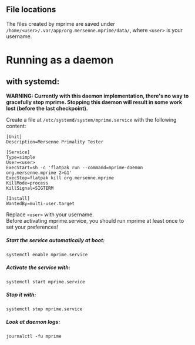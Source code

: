 ## File locations
The files created by mprime are saved under
`/home/<user>/.var/app/org.mersenne.mprime/data/`, where `<user>` is your
username.

# Running as a daemon
## with systemd:
__WARNING: Currently with this daemon implementation, there's no way to gracefully
stop mprime. Stopping this daemon will result in some work
lost (before the last checkpoint).__

Create a file at `/etc/systemd/system/mprime.service` with the following content:
```
[Unit]
Description=Mersenne Primality Tester

[Service]
Type=simple
User=<user>
ExecStart=sh -c 'flatpak run --command=mprime-daemon org.mersenne.mprime 2>&1'
ExecStop=flatpak kill org.mersenne.mprime
KillMode=process
KillSignal=SIGTERM

[Install]
WantedBy=multi-user.target
```
Replace `<user>` with your username.  
Before activating mprime.service, you should run mprime at least once
to set your preferences!


##### Start the service automatically at boot:
```
systemctl enable mprime.service
```

##### Activate the service with:
```
systemctl start mprime.service
```

##### Stop it with:
```
systemctl stop mprime.service
```

##### Look at daemon logs:
```
journalctl -fu mprime
```

